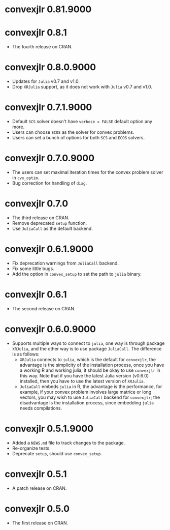 # convexjlr 0.81.9000

# convexjlr 0.8.1

* The fourth release on CRAN.

# convexjlr 0.8.0.9000

* Updates for `Julia` v0.7 and v1.0.
* Drop `XRJulia` support, as it does not work with `Julia` v0.7 and v1.0.

# convexjlr 0.7.1.9000

* Default `SCS` solver doesn't have `verbose = FALSE` default option any more.
* Users can choose `ECOS` as the solver for convex problems.
* Users can set a bunch of options for both `SCS` and `ECOS` solvers.

# convexjlr 0.7.0.9000

* The users can set maximal iteration times for the convex problem solver in `cvx_optim`.
* Bug correction for handling of `diag`.

# convexjlr 0.7.0

* The third release on CRAN.
* Remove deprecated `setup` function.
* Use `JuliaCall` as the default backend.

# convexjlr 0.6.1.9000

* Fix deprecation warnings from `JuliaCall` backend.
* Fix some little bugs.
* Add the option in `convex_setup` to set the path to `julia` binary.

# convexjlr 0.6.1

* The second release on CRAN.

# convexjlr 0.6.0.9000

* Supports multiple ways to connect to `julia`, one way is through package `XRJulia`,
  and the other way is to use package `JuliaCall`. The difference is as follows:
  - `XRJulia` connects to `julia`, which is the default for `convexjlr`,
    the advantage is the simplicity of the installation process, once you have a working
    R and working julia, it should be okay to use `convexjlr` in this way. Note that
    if you have the latest Julia version (v0.6.0) installed, then you have to use the
    latest version of `XRJulia`.
  - `JuliaCall` embeds `julia` in R,
    the advantage is the performance, for example,
    if your convex problem involves large matrice or long vectors,
    you may wish to use `JuliaCall` backend for `convexjlr`;
    the disadvantage is the installation process, since embedding `julia` needs
    compilations.

# convexjlr 0.5.1.9000

* Added a `NEWS.md` file to track changes to the package.
* Re-organize tests.
* Deprecate `setup`, should use `convex_setup`.

# convexjlr 0.5.1

* A patch release on CRAN.

# convexjlr 0.5.0

* The first release on CRAN.
